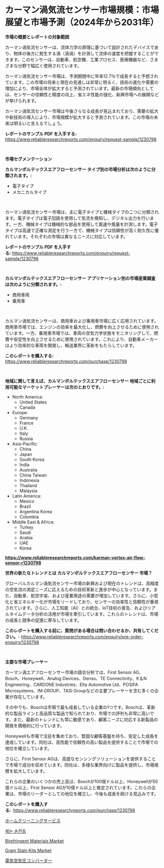 <p><h1>カーマン渦気流センサー市場規模：市場展望と市場予測（2024年から2031年）</h1></p><p><strong>市場の概要とレポートの対象範囲</strong></p>
<p><p>カーマン渦気流センサーは、流体力学の原理に基づいて設計されたデバイスであり、物体の後方に発生する渦（渦渦）を計測して流体の速度を把握することができます。このセンサーは、自動車、航空機、工業プロセス、医療機器など、さまざまな分野で幅広く使用されています。</p><p>カーマン渦気流センサー市場は、予測期間中に年率12.7％で成長すると予想されています。この市場の将来と現在の見通しは非常に明るく、技術の進化や需要の増加により、市場全体が拡大すると予測されています。最新の市場傾向としては、センサーの信頼性と精度の向上、省エネ性能の強化、新興市場への展開などが挙げられます。</p><p>カーマン渦気流センサー市場は今後さらなる成長が見込まれており、需要の拡大や新技術の導入により、市場規模が拡大すると予測されています。この市場の未来は明るいと言えるでしょう。</p></p>
<p><strong>レポートのサンプル PDF を入手する:</strong> <a href="https://www.reliableresearchreports.com/enquiry/request-sample/1230798">https://www.reliableresearchreports.com/enquiry/request-sample/1230798</a></p>
<p>&nbsp;</p>
<p><strong>市場セグメンテーション</strong></p>
<p><strong>カルマンボルテックスエアフローセンサー タイプ別の市場分析は次のように分類されます。:</strong></p>
<p><ul><li>電子タイプ</li><li>メカニカルタイプ</li></ul></p>
<p>&nbsp;</p>
<p><p>カーマン渦気流センサー市場は、主に電子タイプと機械タイプの二つに分類されます。電子タイプは電子回路を使用して気流を検知し、デジタル出力を行います。一方、機械タイプは機械的な部品を使用して風速や風量を計測します。電子タイプは高速で正確な測定を行う一方で、機械タイプは信頼性が高く耐久性に優れています。それぞれの市場は異なるニーズに対応しています。</p></p>
<p><strong>レポートのサンプル PDF を入手する:</strong>&nbsp;<a href="https://www.reliableresearchreports.com/enquiry/request-sample/1230798">https://www.reliableresearchreports.com/enquiry/request-sample/1230798</a></p>
<p>&nbsp;</p>
<p><strong> カルマンボルテックスエアフローセンサー アプリケーション別の市場産業調査は次のように分類されます。:</strong></p>
<p><ul><li>商用車両</li><li>乗用車</li></ul></p>
<p>&nbsp;</p>
<p><p>カルマン渦気流センサーは、商用車および乗用車市場に広く応用されています。商用車市場では、エンジンの効率を最大化し、燃費を向上させるために使用されています。一方、乗用車市場では、車両の空気力学状態をモニタリングして、燃費や安定性を向上させるために使用されています。これにより、自動車メーカーはより効率的な車両を開発し、輸送業界に革新をもたらしています。</p></p>
<p><strong>このレポートを購入する:</strong>&nbsp; <a href="https://www.reliableresearchreports.com/purchase/1230798">https://www.reliableresearchreports.com/purchase/1230798</a></p>
<p>&nbsp;</p>
<p><strong>地域に関して言えば、カルマンボルテックスエアフローセンサー 地域ごとに利用可能なマーケットプレーヤーは次のとおりです。:</strong></p>
<p><ul>
    <li>
        North America:
        <ul>
            <li>United States</li>
            <li>Canada</li>
        </ul>
    </li>
    <li>
        Europe:
        <ul>
            <li>Germany</li>
            <li>France</li>
            <li>U.K.</li>
            <li>Italy</li>
            <li>Russia</li>
        </ul>
    </li>
    <li>
        Asia-Pacific:
        <ul>
            <li>China</li>
            <li>Japan</li>
            <li>South Korea</li>
            <li>India</li>
            <li>Australia</li>
            <li>China Taiwan</li>
            <li>Indonesia</li>
            <li>Thailand</li>
            <li>Malaysia</li>
        </ul>
    </li>
    <li>
        Latin America:
        <ul>
            <li>Mexico</li>
            <li>Brazil</li>
            <li>Argentina Korea</li>
            <li>Colombia</li>
        </ul>
    </li>
    <li>
        Middle East & Africa:
        <ul>
            <li>Turkey</li>
            <li>Saudi</li>
            <li>Arabia</li>
            <li>UAE</li>
            <li>Korea</li>
        </ul>
    </li>
    </ul></p>
<p><strong><a href="https://www.reliableresearchreports.com/karman-vortex-air-flow-sensor-r1230798">https://www.reliableresearchreports.com/karman-vortex-air-flow-sensor-r1230798</a></strong>&nbsp;</p>
<p><strong>世界の新たなトレンドとは カルマンボルテックスエアフローセンサー 市場？</strong></p>
<p><p>グローバルカルマン渦気流センサー市場の新興および現在のトレンドは、高精度の空気流の測定ニーズに応えるための技術革新と進歩が中心となっています。また、自動車、航空宇宙、および産業用途の需要が増加しています。さらに、小型化と省エネルギー化が市場をリードしており、センサーの効率性と信頼性が重視されています。さらに、人工知能（AI）との統合、IoT技術の普及、およびリアルタイムデータ分析の活用が市場を牽引しています。これらのトレンドは、市場の成長と競争の促進に寄与しています。</p></p>
<p><strong>このレポートを購入する前に、質問がある場合は問い合わせるか、共有してください。</strong>- <a href="https://www.reliableresearchreports.com/enquiry/pre-order-enquiry/1230798">https://www.reliableresearchreports.com/enquiry/pre-order-enquiry/1230798</a></p>
<p>&nbsp;</p>
<p><strong>主要な市場プレーヤー</strong></p>
<p><p>カーマン渦エアフローセンサー市場の競合分析では、First Sensor AG、Bosch、Honeywell、Analog Devices、Denso、TE Connectivity、K＆N Engineering、CARDONE Industries、Elta Automotive Ltd、POSIFA Microsystems、IM GROUP、TASI Groupなどの主要プレーヤーを含む多くの企業が存在しています。</p><p>その中でも、Boschは市場で最も成長している企業の1つです。Boschは、革新的な製品ラインと高品質な製品で知られており、市場での評判も非常に高いです。また、最新のトレンドにも常に敏感であり、顧客ニーズに対応する新製品の開発を積極的に行っています。</p><p>Honeywellも市場で注目を集めており、堅固な顧客基盤を持ち、安定した成長を達成しています。同社は、高性能で信頼性の高い製品を提供することで市場での地位を確立しています。</p><p>さらに、First Sensor AGは、高度なセンシングソリューションを提供することで市場で成功を収めています。同社は、多様な業界向けに製品を提供し、市場規模を拡大しています。</p><p>これらの企業のいくつかの売上高は、Boschが100億ドル以上、Honeywellが50億ドル以上、First Sensor AGが10億ドル以上と推定されています。これらの企業は、市場のリーダーとしての地位を確立し、今後も成長を続ける見込みです。</p></p>
<p><strong>このレポートを購入する:</strong>&nbsp;&nbsp;<a href="https://www.reliableresearchreports.com/purchase/1230798">https://www.reliableresearchreports.com/purchase/1230798</a></p>
<p><p><a href="https://medium.com/@kingmsvie/2024%E5%B9%B4%E3%81%8B%E3%82%892031%E5%B9%B4%E3%81%BE%E3%81%A7%E3%81%AE%E6%9C%9F%E9%96%93%E3%81%AB%E4%BA%88%E6%B8%AC%E3%81%95%E3%82%8C%E3%81%9F%E5%AE%B6%E5%BA%AD%E6%B8%85%E6%8E%83%E3%82%B5%E3%83%BC%E3%83%93%E3%82%B9%E5%B8%82%E5%A0%B4%E5%88%86%E6%9E%90%E3%81%A8%E8%A6%8F%E6%A8%A1-b9a691bc5719">ホームクリーニングサービス</a></p><p><a href="https://medium.com/@costelcaramitru2022/%EC%A0%9C%EB%85%BC-%EC%86%90%EC%A0%84%EB%93%B1-%EC%8B%9C%EC%9E%A5-%EB%8F%99%ED%96%A5%EA%B3%BC-%EC%8B%9C%EC%9E%A5-%EB%B6%84%EC%84%9D%EC%9D%80-2024%EB%85%84%EB%B6%80%ED%84%B0-2031%EB%85%84%EA%B9%8C%EC%A7%80-%EC%98%88%EC%B8%A1%EB%90%A9%EB%8B%88%EB%8B%A4-2624ca71c1ed">제논 손전등</a></p><p><a href="https://www.linkedin.com/pulse/birefringent-materials-market-size-share-amp-trends-analysis-9dadf?trackingId=LFjZ%2F64foqBiGvKIoVmVtA%3D%3D">Birefringent Materials Market</a></p><p><a href="https://github.com/fiixsa/Market-Research-Report-List-2/blob/main/gram-stain-kits-market.md">Gram Stain Kits Market</a></p><p><a href="https://medium.com/@alletty768546/%E9%9B%BB%E6%B0%97%E7%A9%BA%E6%B0%97%E5%A4%89%E6%8F%9B%E5%99%A8%E5%B8%82%E5%A0%B4-%E7%A8%AE%E9%A1%9E-%E3%82%A2%E3%83%97%E3%83%AA%E3%82%B1%E3%83%BC%E3%82%B7%E3%83%A7%E3%83%B3-%E5%9C%B0%E7%90%86%E3%81%AB%E3%82%88%E3%82%8B%E5%8C%85%E6%8B%AC%E7%9A%84%E3%81%AA%E8%A9%95%E4%BE%A1-7a7b3d2fd48b">電気空気圧コンバーター</a></p></p>